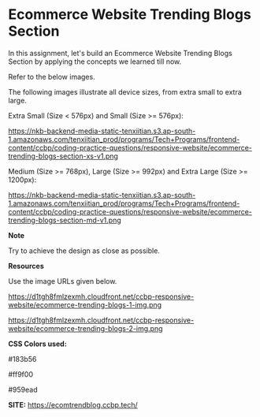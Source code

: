 # Ecommerce Website Trending Blogs Section

In this assignment, let's build an Ecommerce Website Trending Blogs Section by applying the concepts we learned till now.

Refer to the below images.

The following images illustrate all device sizes, from extra small to extra large.

Extra Small (Size < 576px) and Small (Size >= 576px):

 https://nkb-backend-media-static-tenxiitian.s3.ap-south-1.amazonaws.com/tenxiitian_prod/programs/Tech+Programs/frontend-content/ccbp/coding-practice-questions/responsive-website/ecommerce-trending-blogs-section-xs-v1.png

Medium (Size >= 768px), Large (Size >= 992px) and Extra Large (Size >= 1200px):

https://nkb-backend-media-static-tenxiitian.s3.ap-south-1.amazonaws.com/tenxiitian_prod/programs/Tech+Programs/frontend-content/ccbp/coding-practice-questions/responsive-website/ecommerce-trending-blogs-section-md-v1.png

**Note**

Try to achieve the design as close as possible.

**Resources**

Use the image URLs given below.

https://d1tgh8fmlzexmh.cloudfront.net/ccbp-responsive-website/ecommerce-trending-blogs-1-img.png

https://d1tgh8fmlzexmh.cloudfront.net/ccbp-responsive-website/ecommerce-trending-blogs-2-img.png

**CSS Colors used:**

#183b56

#ff9f00

#959ead

**SITE:** https://ecomtrendblog.ccbp.tech/
